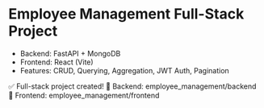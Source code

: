 # Employee Management Full-Stack Project
- Backend: FastAPI + MongoDB
- Frontend: React (Vite)
- Features: CRUD, Querying, Aggregation, JWT Auth, Pagination

✅ Full-stack project created!
📌 Backend: employee_management/backend
📌 Frontend: employee_management/frontend
